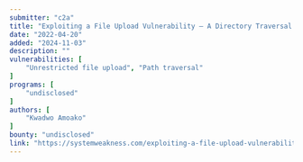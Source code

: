 ```yaml
---
submitter: "c2a"
title: "Exploiting a File Upload Vulnerability — A Directory Traversal Attack"
date: "2022-04-20"
added: "2024-11-03"
description: ""
vulnerabilities: [
    "Unrestricted file upload", "Path traversal"
]
programs: [
    "undisclosed"
]
authors: [
    "Kwadwo Amoako"
]
bounty: "undisclosed"
link: "https://systemweakness.com/exploiting-a-file-upload-vulnerability-a-directory-traversal-attack-419308cdb059"
---
```




